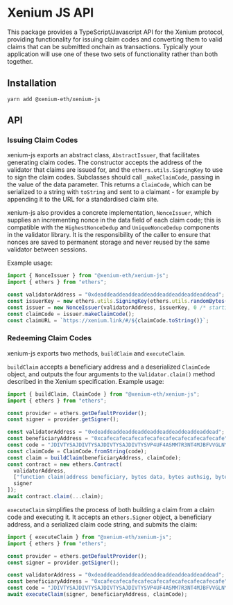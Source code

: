 # Xenium JS API
This package provides a TypeScript/Javascript API for the Xenium protocol, providing functionality for
issuing claim codes and converting them to valid claims that can be submitted onchain as transactions.
Typically your application will use one of these two sets of functionality rather than both together.

## Installation
```
yarn add @xenium-eth/xenium-js
```

## API

### Issuing Claim Codes

xenium-js exports an abstract class, `AbstractIssuer`, that facilitates generating claim codes. The constructor accepts the address of the validator that claims are issued for, and the `ethers.utils.SigningKey` to use to sign the claim codes. Subclasses should call `_makeClaimCode`, passing in the value of the data parameter. This returns a `ClaimCode`, which can be serialized to a string with `toString` and sent to a claimant - for example by appending it to the URL for a standardised claim site.

xenium-js also provides a concrete implementation, `NonceIssuer`, which supplies an incrementing nonce in the data field of each claim code; this is compatible with the `HighestNonceDedup` and `UniqueNonceDedup` components in the validator library. It is the responsibility of the caller to ensure that nonces are saved to permanent storage and never reused by the same validator between sessions.

Example usage:
```typescript
import { NonceIssuer } from "@xenium-eth/xenium-js";
import { ethers } from "ethers";

const validatorAddress = "0xdeaddeaddeaddeaddeaddeaddeaddeaddeaddead";
const issuerKey = new ethers.utils.SigningKey(ethers.utils.randomBytes(32));
const issuer = new NonceIssuer(validatorAddress, issuerKey, 0 /* starting nonce */);
const claimCode = issuer.makeClaimCode();
const claimURL = `https://xenium.link/#/${claimCode.toString()}`;
```

### Redeeming Claim Codes

xenium-js exports two methods, `buildClaim` and `executeClaim`.

`buildClaim` accepts a beneficiary address and a deserialized `ClaimCode` object, and outputs the four arguments to the `Validator.claim()` method described in the Xenium specification. Example usage:

```typescript
import { buildClaim, ClaimCode } from "@xenium-eth/xenium-js";
import { ethers } from "ethers";

const provider = ethers.getDefaultProvider();
const signer = provider.getSigner();

const validatorAddress = "0xdeaddeaddeaddeaddeaddeaddeaddeaddeaddead";
const beneficiaryAddress = "0xcafecafecafecafecafecafecafecafecafecafe";
const code = "JDIVTYSAJDIVTYSAJDIVTYSAJDIVTYSVP4UF4ASMM7R3NT4MJBFVVGLNYWMWG5TCBUPHDXPKDZ77JGF2O4MWX74IENMC345FJ4AE3IXZEGFEGFFRU7LYMMZKQIRZ5P7R5MOUYEKA67WKJ66RF63WWAH5SH5GKEOAA7";
const claimCode = ClaimCode.fromString(code);
const claim = buildClaim(beneficiaryAddress, claimCode);
const contract = new ethers.Contract(
  validatorAddress,
  ["function claim(address beneficiary, bytes data, bytes authsig, bytes claimsig)"],
  signer
]);
await contract.claim(...claim);
```

`executeClaim` simplifies the process of both building a claim from a claim code and executing it. It accepts an `ethers.Signer` object, a beneficiary address, and a serialized claim code string, and submits the claim:

```typescript
import { executeClaim } from "@xenium-eth/xenium-js";
import { ethers } from "ethers";

const provider = ethers.getDefaultProvider();
const signer = provider.getSigner();

const validatorAddress = "0xdeaddeaddeaddeaddeaddeaddeaddeaddeaddead";
const beneficiaryAddress = "0xcafecafecafecafecafecafecafecafecafecafe";
const code = "JDIVTYSAJDIVTYSAJDIVTYSAJDIVTYSVP4UF4ASMM7R3NT4MJBFVVGLNYWMWG5TCBUPHDXPKDZ77JGF2O4MWX74IENMC345FJ4AE3IXZEGFEGFFRU7LYMMZKQIRZ5P7R5MOUYEKA67WKJ66RF63WWAH5SH5GKEOAA7";
await executeClaim(signer, beneficiaryAddress, claimCode);
```
